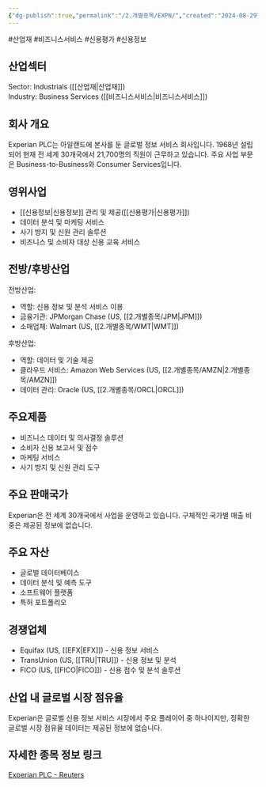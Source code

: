 ```yaml
---
{"dg-publish":true,"permalink":"/2.개별종목/EXPN/","created":"2024-08-29T21:57:13.252+09:00","updated":"2025-06-03T20:05:59.030+09:00"}
---
```


#산업재 #비즈니스서비스 #신용평가 #신용정보



## 산업섹터

Sector: Industrials ([[산업재\|산업재]])  
Industry: Business Services ([[비즈니스서비스\|비즈니스서비스]])

## 회사 개요

Experian PLC는 아일랜드에 본사를 둔 글로벌 정보 서비스 회사입니다. 1968년 설립되어 현재 전 세계 30개국에서 21,700명의 직원이 근무하고 있습니다. 주요 사업 부문은 Business-to-Business와 Consumer Services입니다.

## 영위사업

- [[신용정보\|신용정보]] 관리 및 제공([[신용평가\|신용평가]])
- 데이터 분석 및 마케팅 서비스
- 사기 방지 및 신원 관리 솔루션
- 비즈니스 및 소비자 대상 신용 교육 서비스

## 전방/후방산업

전방산업:

- 역할: 신용 정보 및 분석 서비스 이용
- 금융기관: JPMorgan Chase (US, [[2.개별종목/JPM\|JPM]])
- 소매업체: Walmart (US, [[2.개별종목/WMT\|WMT]])

후방산업:

- 역할: 데이터 및 기술 제공
- 클라우드 서비스: Amazon Web Services (US, [[2.개별종목/AMZN\|2.개별종목/AMZN]])
- 데이터 관리: Oracle (US, [[2.개별종목/ORCL\|ORCL]])

## 주요제품

- 비즈니스 데이터 및 의사결정 솔루션
- 소비자 신용 보고서 및 점수
- 마케팅 서비스
- 사기 방지 및 신원 관리 도구

## 주요 판매국가

Experian은 전 세계 30개국에서 사업을 운영하고 있습니다. 구체적인 국가별 매출 비중은 제공된 정보에 없습니다.

## 주요 자산

- 글로벌 데이터베이스
- 데이터 분석 및 예측 도구
- 소프트웨어 플랫폼
- 특허 포트폴리오

## 경쟁업체

- Equifax (US, [[EFX\|EFX]]) - 신용 정보 서비스
- TransUnion (US, [[TRU\|TRU]]) - 신용 정보 및 분석
- FICO (US, [[FICO\|FICO]]) - 신용 점수 및 분석 솔루션

## 산업 내 글로벌 시장 점유율

Experian은 글로벌 신용 정보 서비스 시장에서 주요 플레이어 중 하나이지만, 정확한 글로벌 시장 점유율 데이터는 제공된 정보에 없습니다.

## 자세한 종목 정보 링크

[Experian PLC - Reuters](https://www.reuters.com/markets/companies/EXPN.L)